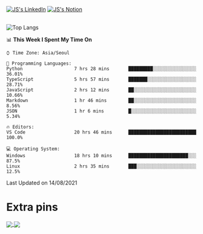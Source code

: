 
[![JS's LinkedIn](https://img.shields.io/badge/LinkedIn-blue?style=for-the-badge&logo=linkedin)](https://www.linkedin.com/in/jaeseung-lee-5a2a32139/) 
[![JS's Notion](https://img.shields.io/badge/Notion-black?style=for-the-badge&logo=notion)](https://bit.ly/ljswiki1) <br><br>
<!-- ![JS's GitHub stats](https://github-readme-stats-lemon-five.vercel.app/api?username=tkxkd0159&hide=contribs,prs,stars,issues&show_icons=true&theme=react&include_all_commits=true)   -->
![Top Langs](https://github-readme-stats-lemon-five.vercel.app/api/top-langs/?username=tkxkd0159&layout=compact&hide=jupyter%20notebook,scss&langs_count=10)  


<!--START_SECTION:waka-->
📊 **This Week I Spent My Time On** 

```text
⌚︎ Time Zone: Asia/Seoul

💬 Programming Languages: 
Python                   7 hrs 28 mins       █████████░░░░░░░░░░░░░░░░   36.01% 
TypeScript               5 hrs 57 mins       ███████░░░░░░░░░░░░░░░░░░   28.71% 
JavaScript               2 hrs 12 mins       ██░░░░░░░░░░░░░░░░░░░░░░░   10.66% 
Markdown                 1 hr 46 mins        ██░░░░░░░░░░░░░░░░░░░░░░░   8.56% 
JSON                     1 hr 6 mins         █░░░░░░░░░░░░░░░░░░░░░░░░   5.34%

🔥 Editors: 
VS Code                  20 hrs 46 mins      █████████████████████████   100.0%

💻 Operating System: 
Windows                  18 hrs 10 mins      ██████████████████████░░░   87.5% 
Linux                    2 hrs 35 mins       ███░░░░░░░░░░░░░░░░░░░░░░   12.5%

```


 Last Updated on 14/08/2021
<!--END_SECTION:waka-->

# Extra pins
<a href="https://github.com/tkxkd0159/go-chain">
  <img align="center" src="https://github-readme-stats-lemon-five.vercel.app/api/pin/?username=tkxkd0159&repo=go-chain&theme=react" />
</a>
<a href="https://github.com/tkxkd0159/dsalgo">
  <img align="center" src="https://github-readme-stats-lemon-five.vercel.app/api/pin/?username=tkxkd0159&repo=dsalgo&theme=react" />
</a>

<!---
- 🔭 I’m currently working on ...
- 🌱 I’m currently learning blockchain and distributed network
- 👯 I’m looking to collaborate on ...
- 🤔 I’m looking for help with ...
- 💬 Ask me about ...
- 📫 How to reach me: ...
- 😄 Pronouns: ...
- ⚡ Fun fact: ...
-->

